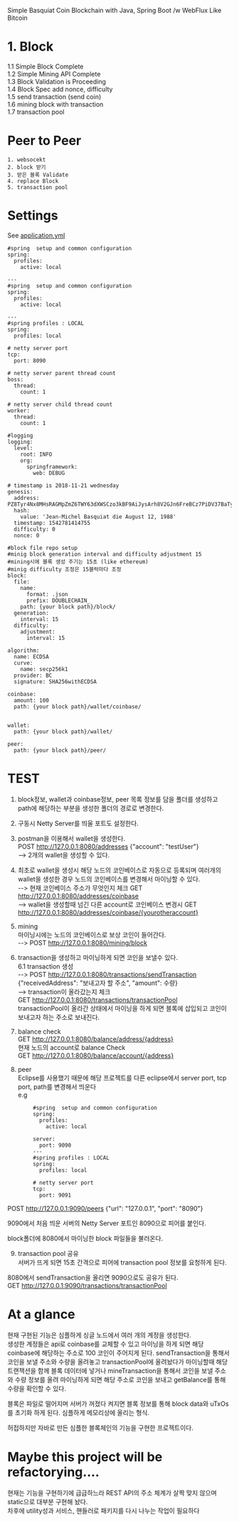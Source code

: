 Simple Basquiat Coin Blockchain with Java, Spring Boot /w WebFlux Like Bitcoin

# 1. Block
  1.1 Simple Block Complete    
  1.2 Simple Mining API Complete    
  1.3 Block Validation is Proceeding    
  1.4 Block Spec add nonce, difficulty    
  1.5 send transaction (send coin)    
  1.6 mining block with transaction    
  1.7 transaction pool    
  
  
# Peer to Peer
	1. websocekt
	2. block 받기
	3. 받은 블록 Validate
	4. replace Block
	5. transaction pool
# Settings
See [application.yml](https://github.com/basquiat78/basquiat-coin-with-java/blob/master/src/main/resources/application.yml)

```
#spring  setup and common configuration
spring:
  profiles:
    active: local
    
---
#spring  setup and common configuration
spring:
  profiles:
    active: local
    
---
#spring profiles : LOCAL
spring:
  profiles: local

# netty server port
tcp:
  port: 8090

# netty server parent thread count
boss:
  thread:
    count: 1

# netty server child thread count
worker:
  thread:
    count: 1

#logging
logging:
  level:
    root: INFO
    org:
      springframework:
        web: DEBUG

# timestamp is 2018-11-21 wednesday
genesis:
  address: PZ8Tyr4Nx8MHsRAGMpZmZ6TWY63dXWSCzo3kBF9AiJysArh8V2GJn6FreBCz7PiDV37BaTyf3tcnZ1UUHJ3EC36YfoTDWp5R79MuBydTrKHbjo7zA9RBX7bi
  hash:
    value: 'Jean-Michel Basquiat die August 12, 1988'
  timestamp: 1542781414755
  difficulty: 0
  nonce: 0

#block file repo setup
#minig block generation interval and difficulty adjustment 15
#mining시에 블록 생성 주기는 15초 (like ethereum)
#minig difficulty 조정은 15블럭마다 조정 
block:
  file:
    name:
      format: .json
      prefix: DOUBLECHAIN_
    path: {your block path}/block/
  generation:
    interval: 15
  difficulty:
    adjustment:
      interval: 15
      
algorithm:
  name: ECDSA
  curve:
    name: secp256k1
  provider: BC
  signature: SHA256withECDSA
  
coinbase:
  amount: 100
  path: {your block path}/wallet/coinbase/
  
  
wallet:
  path: {your block path}/wallet/
  
peer:
  path: {your block path}/peer/  
```


# TEST
1. block정보, wallet과 coinbase정보, peer 목록 정보를 담을 폴더를 생성하고  path에 해당하는 부분을 생성한 폴더의 경로로 변경한다.    
2. 구동시 Netty Server를 띄울 포트도 설정한다.    
3. postman을 이용해서 wallet을 생성한다.    
	POST http://127.0.0.1:8080/addresses {"account": "testUser"}    
	--> 2개의 wallet을 생성할 수 있다.    
4. 최초로 wallet을 생성시 해당 노드의 코인베이스로 자동으로 등록되며 여러개의 wallet을 생성한 경우 노드의 코인베이스를 변경해서 마이닝할 수 있다.    
   --> 현재 코인베이스 주소가 무엇인지  체크  GET http://127.0.0.1:8080/addresses/coinbase     
   --> wallet을 생성할때 넘긴 다른 account로 코인베이스 변경시 GET http://127.0.0.1:8080/addresses/coinbase/{yourotheraccount}    
5. mining     
   마이닝시에는 노드의 코인베이스로 보상 코인이 들어간다.    
   --> POST http://127.0.0.1:8080/mining/block    
    
6. transaction을 생성하고 마이닝하게 되면 코인을 보낼수 있다.    
   6.1 transaction 생성    
   --> POST http://127.0.0.1:8080/transactions/sendTransaction {"receivedAddress": "보내고자 할 주소", "amount": 수량}    
   --> transaction이 올라갔는지 체크    
   	   GET http://127.0.0.1:8080/transactions/transactionPool    
   transactionPool이 올라간 상태에서 마이닝을 하게 되면 블록에 삽입되고 코인이 보내고자 하는 주소로 보내진다.    
    
7. balance check    
  	   GET http://127.0.0.1:8080/balance/address/{address}     
  	   현재 노드의 account로 balance Check    
  	   GET http://127.0.0.1:8080/balance/account/{address}    
  	   
8. peer    
   Eclipse를 사용했기 때문에 해당 프로젝트를 다른 eclipse에서 server port, tcp port, path를 변경해서 띄운다     
   e.g     

```
	   	#spring  setup and common configuration
		spring:
		  profiles:
		    active: local
		
		server:
		  port: 9090
		---
		#spring profiles : LOCAL
		spring:
		  profiles: local
		
		# netty server port
		tcp:
		  port: 9091
```

POST http://127.0.0.1:9090/peers {"url": "127.0.0.1", "port": "8090"}     
    
9090에서 처음 띄운 서버의 Netty Server 포트인 8090으로 피어를 붙인다.    

block폴더에 8080에서 마이닝한 block 파일들을 불러온다.    
 
9. transaction pool 공유     
 서버가 뜨게 되면 15초 간격으로 피어에 transaction pool 정보를 요청하게 된다.     
      
 8080에서 sendTransaction을 올리면 9090으로도 공유가 된다.    
 GET http://127.0.0.1:9090/transactions/transactionPool    
     
# At a glance  
현재 구현된 기능은 심플하게 싱글 노드에서 여러 개의 계정을 생성한다.    
생성한 계정들은 api로 coinbase를 교체할 수 있고 마이닝을 하게 되면 해당 coinbase에 해당하는 주소로 100 코인이 주어지게 된다.
sendTransaction을 통해서 코인을 보낼 주소와 수량을 올려놓고 transactionPool에 올려놨다가 마이닝할때 해당 트랜잭션을 함께 블록 데이터에 넣거나 mineTransaction을 통해서 코인을 보낼 주소와 수량 정보를 올려 마이닝하게 되면 해당 주소로 코인을 보내고 getBalance를 통해 수량을 확인할 수 있다.

블록은 파일로 떨어지며 서버가 꺼졌다 켜지면 블록 정보를 통해 block data와 uTxOs를 초기화 하게 된다.
심플하게 메모리상에 올리는 형식.
  
허접하지만 자바로 만든 심플한 블록체인의 기능을 구현한 프로젝트이다.  
  
# Maybe this project will be refactorying....  
현재는 기능을 구현하기에 급급하느라 REST API의 주소 체계가 살짝 맞지 않으며 static으로 대부분 구현해 놨다.    
차후에 utility성과 서비스, 핸들러로 패키지를 다시 나누는 작업이 필요하다	